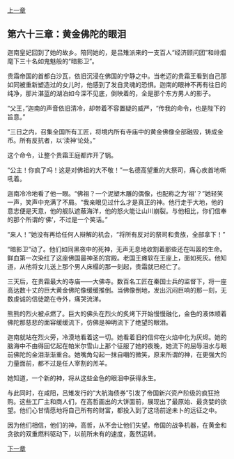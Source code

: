 [上一章](62-新时代的蓝图.md)

## 第六十三章：黄金佛陀的眼泪

迦南皇妃回到了她的故乡。陪同她的，是吕雉派来的一支百人“经济顾问团”和绯烟麾下三十名如鬼魅般的“暗影卫”。

贵霜帝国的首都白沙瓦，依旧沉浸在佛国的宁静之中。当老迈的贵霜王看到自己那如同被重新塑造过的女儿时，他感到了发自灵魂的恐惧。迦南的眼神不再有往日的纯净，那片湛蓝的湖泊如今深不见底，倒映着的，全是那个东方男人的影子。

“父王，”迦南的声音依旧清冷，却带着不容置疑的威严，“传我的命令，也是陛下的旨意。”

“三日之内，召集全国所有工匠，将境内所有寺庙中的黄金佛像全部融毁，铸成金币。所有反抗者，以‘渎神’论处。”

这个命令，让整个贵霜王庭都炸开了锅。

“公主！你疯了吗！这是对佛祖的大不敬！”一名德高望重的大祭司，痛心疾首地嘶吼着。

迦南冷冷地看了他一眼。“佛祖？一个泥塑木雕的偶像，也配称之为‘祖’？”她轻笑一声，笑声中充满了不屑。“我亲眼见过什么才是真正的神。他行走于大地，他的意志便是天意，他的舰队遮蔽海洋，他的怒火能让山川崩裂。与他相比，你们信奉的那个所谓的‘佛’，不过是一个笑话。”

“来人！”她没有再给任何人辩解的机会，“将所有反对的祭司和贵族，全部拿下！”

“暗影卫”动了。他们如同黑夜中的死神，无声无息地收割着那些还在叫嚣的生命。鲜血第一次染红了这座佛国最神圣的宫殿。老国王瘫软在王座上，面如死灰。他知道，从他将女儿送上那个男人床榻的那一刻起，贵霜就已经亡了。

三天后，在贵霜最大的寺庙——大佛寺。数百名工匠在秦国士兵的监督下，将一座高达数十丈的巨大黄金佛陀像缓缓推倒。当佛像倒地，发出沉闷巨响的那一刻，无数虔诚的信徒跪在寺外，痛哭流涕。

熊熊的烈火被点燃了。巨大的佛头在烈火的炙烤下开始慢慢融化，金色的液体顺着佛陀那慈悲的面容缓缓流下，仿佛是神明流下了绝望的眼泪。

迦南就站在烈火旁，冷漠地看着这一切。她看着旧的信仰在火焰中化为灰烬。她的脑海中不由得回忆起在帕米尔雪山上那个征服了她的夜晚，她流下的屈辱泪水与眼前佛陀的金泪渐渐重合。她嘴角勾起一抹自嘲的微笑，原来所谓的神，在更强大的力量面前，都不过是任人宰割的羔羊。

她知道，一个新的神，将从这些金色的眼泪中获得永生。

与此同时，在咸阳，吕雉发行的“大航海债券”引发了帝国新兴资产阶级的疯狂抢购。这些工厂主和商人们，在高哲画出的大饼面前，展现出了最原始、最贪婪的欲望。他们心甘情愿地将自己所有的财富，都投入到了这场前途未卜的远征之中。

因为他们相信，他们的神，高哲，从不会让他们失望。帝国的战争机器，在黄金和贪欲的双重燃料驱动下，以前所未有的速度，轰然运转。

[下一章](64-大西洋的女王.md)

